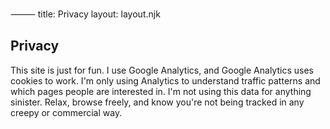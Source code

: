 ⸻
title: Privacy
layout: layout.njk

<section class="max-w-3xl mx-auto py-12 px-4 sm:px-6 lg:px-8">
  <h1 class="text-3xl font-bold mb-6">Privacy</h1>

  <p class="text-gray-700 mb-6">This site is just for fun. I use Google Analytics, and Google Analytics uses cookies to work. I'm only using Analytics to understand traffic patterns and which pages people are interested in. I'm not using this data for anything sinister. Relax, browse freely, and know you're not being tracked in any creepy or commercial way.</p>

</section>

